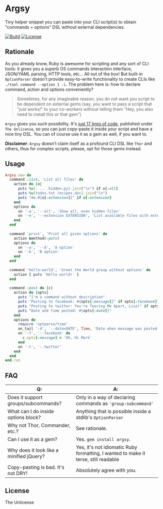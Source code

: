 # Argsy

Tiny helper snippet you can paste into your CLI script(s) to obtain "commands + options" DSL without
external dependencies.

[![Build](https://travis-ci.org/kolotaev/argsy.svg?branch=master)](https://travis-ci.org/kolotaev/argsy)
[![License](https://upload.wikimedia.org/wikipedia/commons/e/ee/Unlicense_Blue_Badge.svg)](https://raw.githubusercontent.com/kolotaev/argsy/master/LICENSE.txt)

## Rationale

As you already know, Ruby is awesome for scripting and any sort of CLI tools: it gives you a superb OS commands 
interaction interface, JSON/YAML parsing, HTTP tools, etc... All out of the box! But built-in `OptionParser` doesn't
provide easy-to-write functionality to create CLIs like `./tool command --option 1 -i`. The problem here is: how to
declare command, action and options conveniently?

> Sometimes, for any imaginable reason, you do not want you script to be dependent on external gems (say, you want to
> pass a script that "just works!" to your co-workers without telling them "Hey, you also need to install this or that 
> gem")

`Argsy` gives you such possibility. It's [just 17 lines of code](lib/argsy.rb), published under `The Unlicense`, 
so you can just copy-paste it inside your script and have a nice 
tiny DSL. You can of course use it as a gem as well, if you want to.

**Disclaimer**: `Argsy` doesn't claim itself as a profound CLI DSL like `Thor` and others, 
thus for complex scripts, please, opt for those gems instead.

## Usage

```ruby
Argsy.new do
  command :list, 'List all files' do
    action do |o|
      puts %w(. .. .hidden.py).join("\n") if o[:all]
      puts %w(todos.txt recipes.doc).join("\n")
      puts "me.#{o[:extension]}" if o[:extension]
    end
    options do
      on '-a', '--all', 'Show all, even hidden files'
      on '-e', '--extension EXTENSION', 'List available files with extension'
    end
  end
  
  command 'print', 'Print all given options' do
    action &method(:puts)
    options do
      on '-a', '--A', 'A option'
      on '-b', 'B option'
    end
  end
  
  command 'hello:world', 'Greet the World group without options' do
    action { puts 'Hello world!' }
  end
  
  command :post do |c|
    action do |opts|
      puts "I'm a command without description"
      puts "Posting to facebook: #{opts[:message]}" if opts[:facebook]
      puts "Posting to twitter: You're Tearing Me Apart, Lisa!" if opts[:twitter]
      puts "Date and time posted: #{opts[:date]}"
    end
    options do
      require 'optparse/time'
      on_tail '-d', '--date=DATE', Time, 'Date when message was posted'
      on '-f', '--facebook' do
        c.opts[:message] = 'Oh, Hi Mark'
      end
      on '-t', '--twitter'
    end
  end
end.run
```

## FAQ

| Q:       | A:          |
| ------------- |-------------|
| Does it support groups/subcommands?      | Only in a way of declaring commands as `'group:subcommand'`      |
| What can I do inside options block?      | Anything that is possible inside a stdlib's `OptionParser`      |
| Why not Thor, Commander, etc.?     | See rationale. |
| Can I use it as a gem?    | Yes. `gem install argsy`. |
| Why does it look like a minified jQuery?      | Yes, it's not idiomatic Ruby formatting, I wanted to make it terse, still readable |
| Copy-pasting is bad. It's not DRY!      | Absolutely agree with you. |

## License
The Unlicense

